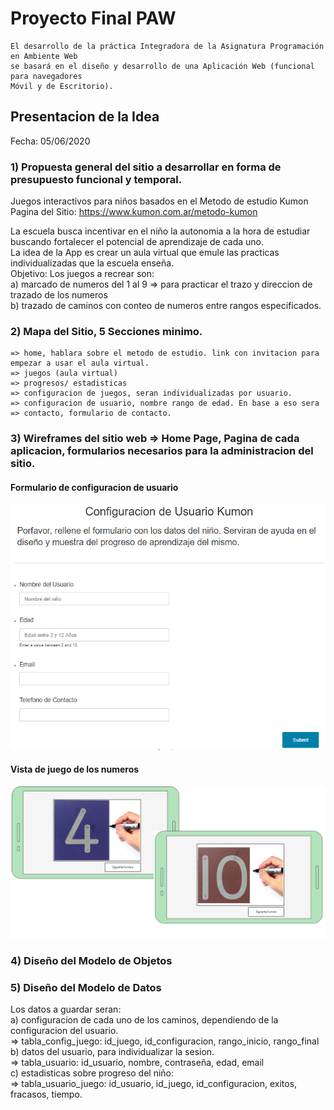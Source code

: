 # Proyecto Final PAW

```
El desarrollo de la práctica Integradora de la Asignatura Programación en Ambiente Web
se basará en el diseño y desarrollo de una Aplicación Web (funcional para navegadores
Móvil y de Escritorio).
```

## Presentacion de la Idea 
Fecha: 05/06/2020<br>
### 1)   Propuesta general del sitio a desarrollar en forma de presupuesto funcional y temporal.

Juegos interactivos para niños basados en el Metodo de estudio Kumon <br>
Pagina del Sitio: https://www.kumon.com.ar/metodo-kumon<br>

La escuela busca incentivar en el niño la autonomia a la hora de estudiar buscando fortalecer el potencial de aprendizaje de cada uno. <br>
La idea de la App es crear un aula virtual que emule las practicas individualizadas que la escuela enseña. <br>
Objetivo: Los juegos a recrear son:<br>
a) marcado de numeros del 1 al 9 => para practicar el trazo y direccion de trazado de los numeros<br>
b) trazado de caminos con conteo de numeros entre rangos especificados. <br>

### 2)   Mapa del Sitio, 5 Secciones minimo.

    => home, hablara sobre el metodo de estudio. link con invitacion para empezar a usar el aula virtual. 
    => juegos (aula virtual) 
    => progresos/ estadisticas
    => configuracion de juegos, seran individualizadas por usuario. 
    => configuracion de usuario, nombre rango de edad. En base a eso sera 
    => contacto, formulario de contacto.    

### 3)   Wireframes del sitio web => Home Page, Pagina de cada aplicacion, formularios necesarios para la administracion del sitio.

#### Formulario de configuracion de usuario

![imagen Formulario](forms/configuracion_usuario.png)

#### Vista de juego de los numeros
![imagen wireframe](forms/../wireframes/wireframe_juego_numeros.png)

### 4)   Diseño del Modelo de Objetos


### 5)   Diseño del Modelo de Datos

Los datos a guardar seran: <br>
a) configuracion de cada uno de los caminos, dependiendo de la configuracion del usuario. <br>
    => tabla_config_juego: id_juego, id_configuracion, rango_inicio, rango_final<br>
b) datos del usuario, para individualizar la sesion.<br>
    => tabla_usuario: id_usuario, nombre, contraseña, edad, email<br>
c) estadisticas sobre progreso del niño:<br>
    => tabla_usuario_juego: id_usuario, id_juego, id_configuracion, exitos, fracasos, tiempo. <br>
